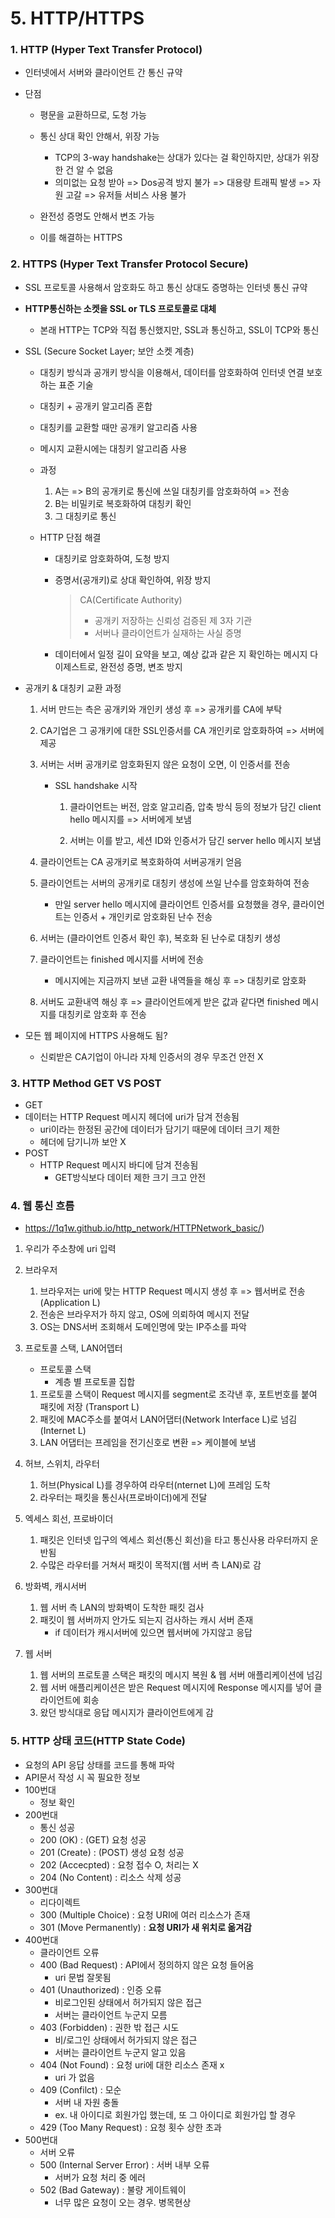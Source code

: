 # 5. HTTP/HTTPS



### 1. HTTP (Hyper Text Transfer Protocol)

* 인터넷에서 서버와 클라이언트 간 통신 규약

* 단점

  * 평문을 교환하므로, 도청 가능
  * 통신 상대 확인 안해서, 위장 가능
    * TCP의 3-way handshake는 상대가 있다는 걸 확인하지만, 상대가 위장한 건 알 수 없음
    * 의미없는 요청 받아 => Dos공격 방지 불가 => 대용량 트래픽 발생 => 자원 고갈 => 유저들 서비스 사용 불가
    
  * 완전성 증명도 안해서 변조 가능
  * 이를 해결하는 HTTPS 
  
  

### 2. HTTPS (Hyper Text Transfer Protocol Secure)

* SSL 프로토콜 사용해서 암호화도 하고 통신 상대도 증명하는 인터넷 통신 규약

* **HTTP통신하는 소켓을 SSL or TLS 프로토콜로 대체**

  * 본래 HTTP는 TCP와 직접 통신했지만, SSL과 통신하고, SSL이 TCP와 통신

* SSL (Secure Socket Layer; 보안 소켓 계층)

  * 대칭키 방식과 공개키 방식을 이용해서, 데이터를 암호화하여 인터넷 연결 보호하는 표준 기술

  *  대칭키 + 공개키 알고리즘 혼합
    * 대칭키를 교환할 때만 공개키 알고리즘 사용
    * 메시지 교환시에는 대칭키 알고리즘 사용

  * 과정

    1. A는 => B의 공개키로 통신에 쓰일 대칭키를 암호화하여 => 전송
    2. B는 비밀키로 복호화하여 대칭키 확인
    3. 그 대칭키로 통신
    
  * HTTP 단점 해결

    * 대칭키로 암호화하여, 도청 방지

    * 증명서(공개키)로 상대 확인하여, 위장 방지

      >CA(Certificate Authority)
      >
      >- 공개키 저장하는 신뢰성 검증된 제 3자 기관
      >- 서버나 클라이언트가 실재하는 사실 증명
      
    * 데이터에서 일정 길이 요약을 보고, 예상 값과 같은 지 확인하는 메시지 다이제스트로, 완전성 증명, 변조 방지
    
  
* 공개키 & 대칭키 교환 과정

  1. 서버 만드는 측은 공개키와 개인키 생성 후 => 공개키를 CA에 부탁
  2. CA기업은 그 공개키에 대한 SSL인증서를 CA 개인키로 암호화하여 => 서버에 제공
  4. 서버는 서버 공개키로 암호화된지 않은 요청이 오면, 이 인증서를 전송

     * SSL handshake 시작

       1. 클라이언트는 버전, 암호 알고리즘, 압축 방식 등의 정보가 담긴 client hello 메시지를 => 서버에게 보냄

       2. 서버는 이를 받고, 세션 ID와 인증서가 담긴 server hello 메시지 보냄
  4. 클라이언트는 CA 공개키로 복호화하여 서버공개키 얻음
  6. 클라이언트는 서버의 공개키로 대칭키 생성에 쓰일 난수를 암호화하여 전송

     * 만일 server hello 메시지에 클라이언트 인증서를 요청했을 경우, 클라이언트는 인증서 + 개인키로 암호화된 난수 전송
  6. 서버는 (클라이언트 인증서 확인 후), 복호화 된 난수로 대칭키 생성
  8. 클라이언트는 finished 메시지를 서버에 전송

     * 메시지에는 지금까지 보낸 교환 내역들을 해싱 후 => 대칭키로 암호화
  9. 서버도 교환내역 해싱 후 => 클라이언트에게 받은 값과 같다면 finished 메시지를 대칭키로 암호화 후 전송
  
* 모든 웹 페이지에 HTTPS 사용해도 됨?

  * 신뢰받은 CA기업이 아니라 자체 인증서의 경우 무조건 안전 X



### 3. HTTP Method GET VS POST

*  GET
  * 데이터는 HTTP Request 메시지 헤더에 uri가 담겨 전송됨
    * uri이라는 한정된 공간에 데이터가 담기기 때문에 데이터 크기 제한
    * 헤더에 담기니까 보안 X
* POST
  * HTTP Request 메시지 바디에 담겨 전송됨
    * GET방식보다 데이터 제한 크기 크고 안전



### 4. 웹 통신 흐름

* https://1q1w.github.io/http_network/HTTPNetwork_basic/)

1. 우리가 주소창에 uri 입력

2. 브라우저

   1. 브라우저는 uri에 맞는 HTTP Request 메시지 생성 후 => 웹서버로 전송 (Application L)
   2. 전송은 브라우저가 하지 않고, OS에 의뢰하여 메시지 전달
   3. OS는 DNS서버 조회해서 도메인명에 맞는 IP주소를 파악

3. 프로토콜 스택, LAN어뎁터

   * 프로토콜 스택
     * 계층 별 프로토콜 집합

   1. 프로토콜 스택이 Request 메시지를 segment로 조각낸 후, 포트번호를 붙여 패킷에 저장  (Transport L)
   2. 패킷에 MAC주소를 붙여서 LAN어댑터(Network Interface L)로 넘김 (Internet L)
   4. LAN 어댑터는 프레임을 전기신호로 변환 => 케이블에 보냄

4. 허브, 스위치, 라우터

   1. 허브(Physical L)를 경우하여 라우터(nternet L)에 프레임 도착
   2. 라우터는 패킷을 통신사(프로바이더)에게 전달

5. 엑세스 회선, 프로바이더

   1. 패킷은 인터넷 입구의 엑세스 회선(통신 회선)을 타고 통신사용 라우터까지 운반됨
   2. 수많은 라우터를 거쳐서 패킷이 목적지(웹 서버 측 LAN)로 감

6. 방화벽, 캐시서버

   1. 웹 서버 측 LAN의 방화벽이 도착한 패킷 검사
   2. 패킷이 웹 서버까지 안가도 되는지 검사하는 캐시 서버 존재
      * if 데이터가 캐시서버에 있으면 웹서버에 가지않고 응답

7. 웹 서버

   1. 웹 서버의 프로토콜 스택은 패킷의 메시지 복원 & 웹 서버 애플리케이션에 넘김
   2. 웹 서버 애플리케이션은 받은 Request 메시지에 Response 메시지를 넣어 클라이언트에 회송
   3. 왔던 방식대로 응답 메시지가 클라이언트에게 감



### 5. HTTP 상태 코드(HTTP State Code)

* 요청의 API 응답 상태를 코드를 통해 파악
* API문서 작성 시 꼭 필요한 정보
* 100번대
  * 정보 확인
* 200번대
  * 통신 성공
  * 200 (OK) : (GET) 요청 성공
  * 201 (Create) : (POST) 생성 요청 성공
  * 202 (Accecpted) : 요청 접수 O, 처리는 X
  * 204 (No Content) : 리소스 삭제 성공
* 300번대
  * 리다이렉트
  * 300 (Multiple Choice) : 요청 URI에 여러 리소스가 존재
  * 301 (Move Permanently) : **요청 URI가 새 위치로 옮겨감**
* 400번대
  * 클라이언트 오류
  * 400 (Bad Request) : API에서 정의하지 않은 요청 들어옴
    * uri 문법 잘못됨
  * 401 (Unauthorized) : 인증 오류 
    * 비로그인된 상태에서 허가되지 않은 접근
    * 서버는 클라이언트 누군지 모름
  * 403 (Forbidden) : 권한 밖 접근 시도 
    * 비/로그인 상태에서 허가되지 않은 접근 
    * 서버는 클라이언트 누군지 알고 있음
  * 404 (Not Found) : 요청 uri에 대한 리소스 존재 x 
    *  uri 가 없음
  * 409 (Confilct) : 모순
    * 서버 내 자원 충돌
    * ex. 내 아이디로 회원가입 했는데, 또 그 아이디로 회원가입 할 경우
  * 429 (Too Many Request) : 요청 횟수 상한 초과
* 500번대
  * 서버 오류
  * 500 (Internal Server Error) : 서버 내부 오류
    * 서버가 요청 처리 중 에러
  * 502 (Bad Gateway) : 불량 게이트웨이
    * 너무 많은 요청이 오는 경우. 병목현상